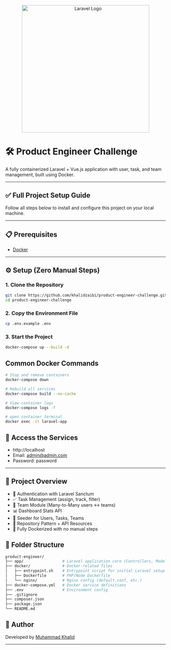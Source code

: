 <p align="center"><a href="https://laravel.com" target="_blank"><img src="https://raw.githubusercontent.com/laravel/art/master/logo-lockup/5%20SVG/2%20CMYK/1%20Full%20Color/laravel-logolockup-cmyk-red.svg" width="400" alt="Laravel Logo"></a></p>

# 🛠️ Product Engineer Challenge

A fully containerized Laravel + Vue.js application with user, task, and team management, built using Docker.

---

## ✅ Full Project Setup Guide

Follow all steps below to install and configure this project on your local machine.

---

## 📋 Prerequisites

-   [Docker](https://www.docker.com/)

---

## ⚙️ Setup (Zero Manual Steps)

### 1. Clone the Repository

```bash
git clone https://github.com/khalidzaibi/product-engineer-challenge.git
cd product-engineer-challenge
```

### 2. Copy the Environment File

```bash
cp .env.example .env
```

### 3. Start the Project

```bash
docker-compose up --build -d
```

## Common Docker Commands

```bash
# Stop and remove containers
docker-compose down
```

```bash
# Rebuild all services
docker-compose build --no-cache
```

```bash
# View container logs
docker-compose logs -f
```

```bash
# open container terminal
docker exec -it laravel-app
```

## 🔑 Access the Services

-   http://localhost
-   Email: admin@admin.com
-   Password: password

---

## 📁 Project Overview

-   🔐 Authentication with Laravel Sanctum
-   ✅ Task Management (assign, track, filter)
-   👥 Team Module (Many-to-Many users <-> teams)
-   📊 Dashboard Stats API
-   🧪 Seeder for Users, Tasks, Teams
-   📁 Repository Pattern + API Resources
-   🐳 Fully Dockerized with no manual steps

## 📁 Folder Structure

```bash
product-engineer/
├── app/                 # Laravel application core (Controllers, Models, etc.)
├── docker/              # Docker-related files
│   ├── entrypoint.sh    # Entrypoint script for initial Laravel setup
│   ├── Dockerfile       # PHP/Node Dockerfile
│   └── nginx/           # Nginx config (default.conf, etc.)
├── docker-compose.yml   # Docker service definitions
├── .env                 # Environment config
├── .gitignore
├── composer.json
├── package.json
└── README.md

```

## 👤 Author

Developed by [Muhammad Khalid](https://github.com/khalidzaibi)

---
